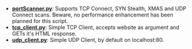
- **[portScanner.py](portScanner.py)**: Supports TCP Connect, SYN Stealth, XMAS and UDP Connect scans. Beware, no performance enhancement has been planned for this script.
- **[tcp_client.py](tcp_client.py)**: Simple TCP Client, accepts website as argument and GETs it's HTML response. 
- **[udp_client.py](udp_client.py)**: Simple UDP Client, by default on localhost:80.  
